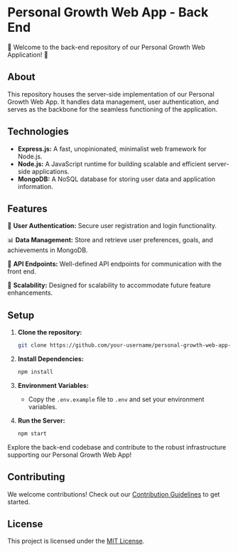 # Personal Growth Web App - Back End

🚀 Welcome to the back-end repository of our Personal Growth Web Application! 🌱

## About

This repository houses the server-side implementation of our Personal Growth Web App. It handles data management, user authentication, and serves as the backbone for the seamless functioning of the application.

## Technologies

- **Express.js:** A fast, unopinionated, minimalist web framework for Node.js.
- **Node.js:** A JavaScript runtime for building scalable and efficient server-side applications.
- **MongoDB:** A NoSQL database for storing user data and application information.

## Features

🔐 **User Authentication:** Secure user registration and login functionality.

📊 **Data Management:** Store and retrieve user preferences, goals, and achievements in MongoDB.

🔁 **API Endpoints:** Well-defined API endpoints for communication with the front end.

🚀 **Scalability:** Designed for scalability to accommodate future feature enhancements.

## Setup

1. **Clone the repository:**
   ```bash
   git clone https://github.com/your-username/personal-growth-web-app-backend.git
   ```

2. **Install Dependencies:**
   ```bash
   npm install
   ```

3. **Environment Variables:**
   - Copy the `.env.example` file to `.env` and set your environment variables.

4. **Run the Server:**
   ```bash
   npm start
   ```

Explore the back-end codebase and contribute to the robust infrastructure supporting our Personal Growth Web App!

## Contributing

We welcome contributions! Check out our [Contribution Guidelines](CONTRIBUTING.md) to get started.

## License

This project is licensed under the [MIT License](LICENSE).
